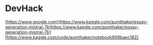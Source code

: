 # DevHack

[https://www.google.com](https://www.kaggle.com/aumthaker/essay-generation-mistral-7b)https://www.kaggle.com/aumthaker/essay-generation-mistral-7b]
[https://www.kaggle.com/code/aumthaker/notebook908baec182]
